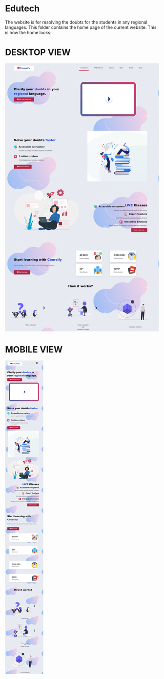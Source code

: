 # Edutech
The website is for resolving the doubts for the students in any regional languages. This folder contains the home page of the current website.
This is how the home looks:
# DESKTOP VIEW
![Screenshot](website%20ss.png)

# MOBILE VIEW
![Screenshot](website%20ss%20mobile.png)
